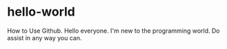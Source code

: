 # hello-world
How to Use Github.
Hello everyone. I'm new to the programming world. 
Do assist in any way you can.

